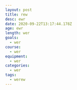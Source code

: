 ```yaml
---
layout: post
title: rew
desc: ewr
date: 2020-09-22T13:17:44.178Z
age: ewr
length: wer
goals:
  - wer
course:
  - wer
equipment:
  - wer
categories:
  - wer
tags:
  - werew
---
```

